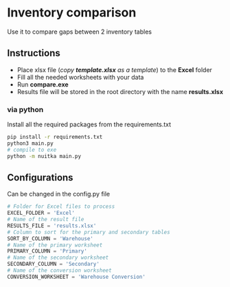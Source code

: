 # Inventory comparison

Use it to compare gaps between 2 inventory tables

## Instructions
* Place xlsx file (*copy **template.xlsx** as a template*) to the **Excel** folder
* Fill all the needed worksheets with your data
* Run **compare.exe**
* Results file will be stored in the root directory with the name **results.xlsx**

### via python
Install all the required packages from the requirements.txt

```bash
pip install -r requirements.txt
python3 main.py
# compile to exe
python -m nuitka main.py
```

## Configurations

Can be changed in the config.py file

```python
# Folder for Excel files to process
EXCEL_FOLDER = 'Excel'
# Name of the result file
RESULTS_FILE = 'results.xlsx'
# Column to sort for the primary and secondary tables
SORT_BY_COLUMN = 'Warehouse'
# Name of the primary worksheet
PRIMARY_COLUMN = 'Primary'
# Name of the secondary worksheet
SECONDARY_COLUMN = 'Secondary'
# Name of the conversion worksheet
CONVERSION_WORKSHEET = 'Warehouse Conversion'

```